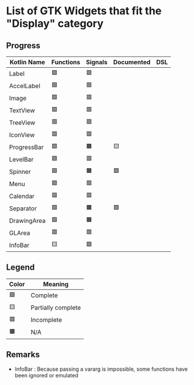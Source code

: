 # List of GTK Widgets that fit the "Display" category

## Progress
| Kotlin Name         | Functions | Signals   | Documented    | DSL |
| ------------------- | --------- | --------- | ------------- | --- |
| Label         | 🟩 | 🟥 |
| AccelLabel    | 🟩 | 🟥 |
| Image         | 🟩 | 🟥 |
| TextView      | 🟩 | 🟥 |
| TreeView      | 🟥 | 🟥 |
| IconView      | 🟥 | 🟥 |
| ProgressBar   | 🟩 | 🟫 | 🟨 
| LevelBar      | 🟩 | 🟥 |
| Spinner       | 🟩 | 🟫 | 🟩
| Menu          | 🟩 | 🟥 |
| Calendar      | 🟥 | 🟥 |
| Separator     | 🟩 | 🟫 | 🟩
| DrawingArea   | 🟩 | 🟫 |
| GLArea        | 🟥 | 🟥 |
| InfoBar       | 🟨 | 🟩 |

## Legend
| Color | Meaning             |
| ----- | ------------------- |
| 🟩    | Complete            |
| 🟨    | Partially complete  |
| 🟥    | Incomplete          |
| 🟫    | N/A                 |

## Remarks
- InfoBar : Because passing a vararg is impossible, some functions have been ignored or emulated
